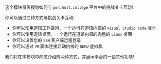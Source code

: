 这个模块将传授你如何与 `pwn.hust.college` 平台中的挑战关卡互动!

你可以通过三种方式与挑战关卡互动:
- 你可以使用道馆工作空间，一个运行在道馆内部的 `Visual Studio Code` 版本
- 你可以使用道馆桌面，一个运行在道馆内部的完整的 `Linux` 桌面
- 你可以设置您的 `SSH` 客户端远程登录
- 你可以通过 `VM` 脚本连接启动内核的 `QEMU` 虚拟机

我们将在本模块中向您介绍前两种方式，并展示平台的一些其他功能!
